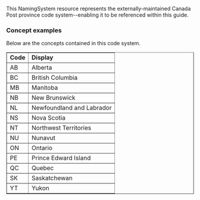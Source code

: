 
This NamingSystem resource represents the externally-maintained Canada Post province code system--enabling it to be referenced within this guide. 
<br> 
<h3>Concept examples</h3> 
Below are the concepts contained in this code system.

<table border="1">
<tr><td><b>Code</b></td><td><b>Display</b></td></tr>
<tr><td>AB</td><td>Alberta</td></tr>
<tr><td>BC</td><td>British Columbia</td></tr>
<tr><td>MB</td><td>Manitoba</td></tr>
<tr><td>NB</td><td>New Brunswick</td></tr>
<tr><td>NL</td><td>Newfoundland and Labrador </td></tr>
<tr><td>NS</td><td>Nova Scotia</td></tr>
<tr><td>NT</td><td>Northwest Territories</td></tr>
<tr><td>NU</td><td>Nunavut</td></tr>
<tr><td>ON</td><td>Ontario</td></tr>
<tr><td>PE</td><td>Prince Edward Island</td></tr>
<tr><td>QC</td><td>Quebec</td></tr>
<tr><td>SK</td><td>Saskatchewan</td></tr>
<tr><td>YT</td><td>Yukon</td></tr>
</table>

<br>